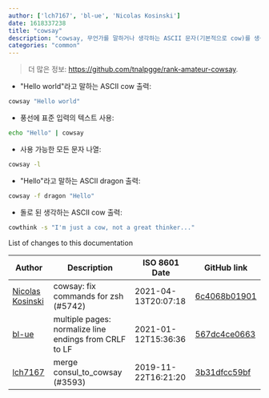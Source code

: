 ```yaml
---
author: ['lch7167', 'bl-ue', 'Nicolas Kosinski']
date: 1618337238
title: "cowsay"
description: "cowsay, 무언가를 말하거나 생각하는 ASCII 문자(기본적으로 cow)를 생성."
categories: "common"
---
```

> 더 많은 정보: <https://github.com/tnalpgge/rank-amateur-cowsay>.

- "Hello world"라고 말하는 ASCII cow 출력:

```bash
cowsay "Hello world"
```

- 풍선에 표준 입력의 텍스트 사용:

```bash
echo "Hello" | cowsay
```

- 사용 가능한 모든 문자 나열:

```bash
cowsay -l
```

- "Hello"라고 말하는 ASCII dragon 출력:

```bash
cowsay -f dragon "Hello"
```

- 돌로 된 생각하는 ASCII cow 출력:

```bash
cowthink -s "I'm just a cow, not a great thinker..."
```
List of changes to this documentation


Author | Description | ISO 8601 Date | GitHub link
------|-----|-----|-----
[Nicolas Kosinski](mailto:nicokosi@yahoo.com) | cowsay: fix commands for zsh (#5742) | 2021-04-13T20:07:18 | [6c4068b01901](https://github.com/tldr-pages/tldr/commit/6c4068b01901f36d53686965b5c851d797309482)
[bl-ue](mailto:54780737+bl-ue@users.noreply.github.com) | multiple pages: normalize line endings from CRLF to LF | 2021-01-12T15:36:36 | [567dc4ce0663](https://github.com/tldr-pages/tldr/commit/567dc4ce0663231ea1b8b9533b327094eb82ba1f)
[lch7167](mailto:youngsj69@gmail.com) | merge consul_to_cowsay (#3593) | 2019-11-22T16:21:20 | [3b31dfcc59bf](https://github.com/tldr-pages/tldr/commit/3b31dfcc59bf4f74075db7af37e193eebde977df)

